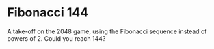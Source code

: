 # Fibonacci 144

A take-off on the 2048 game, using the Fibonacci sequence instead of powers of 2.
Could you reach 144?
